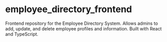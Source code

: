 # employee_directory_frontend
Frontend repository for the Employee Directory System. Allows admins to add, update, and delete employee profiles and information. Built with React and TypeScript.
